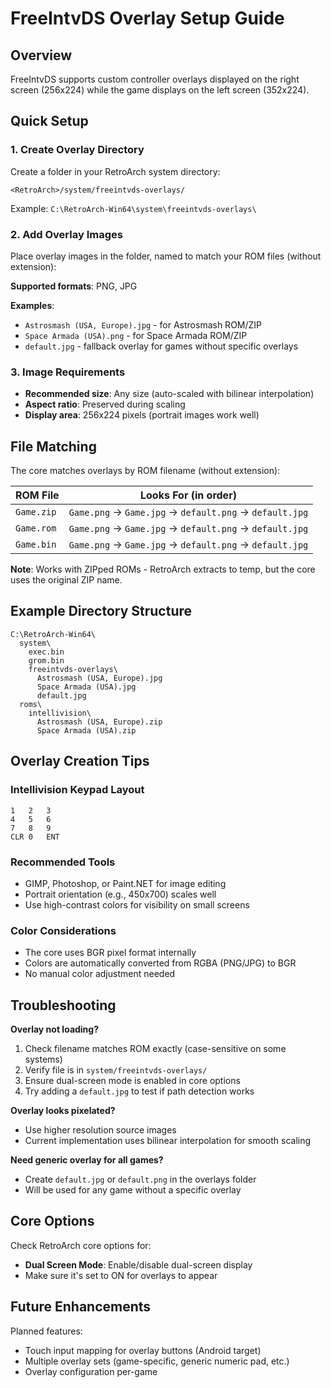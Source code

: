 # FreeIntvDS Overlay Setup Guide

## Overview
FreeIntvDS supports custom controller overlays displayed on the right screen (256x224) while the game displays on the left screen (352x224).

## Quick Setup

### 1. Create Overlay Directory
Create a folder in your RetroArch system directory:
```
<RetroArch>/system/freeintvds-overlays/
```

Example: `C:\RetroArch-Win64\system\freeintvds-overlays\`

### 2. Add Overlay Images
Place overlay images in the folder, named to match your ROM files (without extension):

**Supported formats**: PNG, JPG

**Examples**:
- `Astrosmash (USA, Europe).jpg` - for Astrosmash ROM/ZIP
- `Space Armada (USA).png` - for Space Armada ROM/ZIP
- `default.jpg` - fallback overlay for games without specific overlays

### 3. Image Requirements
- **Recommended size**: Any size (auto-scaled with bilinear interpolation)
- **Aspect ratio**: Preserved during scaling
- **Display area**: 256x224 pixels (portrait images work well)

## File Matching

The core matches overlays by ROM filename (without extension):

| ROM File | Looks For (in order) |
|----------|---------------------|
| `Game.zip` | `Game.png` → `Game.jpg` → `default.png` → `default.jpg` |
| `Game.rom` | `Game.png` → `Game.jpg` → `default.png` → `default.jpg` |
| `Game.bin` | `Game.png` → `Game.jpg` → `default.png` → `default.jpg` |

**Note**: Works with ZIPped ROMs - RetroArch extracts to temp, but the core uses the original ZIP name.

## Example Directory Structure
```
C:\RetroArch-Win64\
  system\
    exec.bin
    grom.bin
    freeintvds-overlays\
      Astrosmash (USA, Europe).jpg
      Space Armada (USA).jpg
      default.jpg
  roms\
    intellivision\
      Astrosmash (USA, Europe).zip
      Space Armada (USA).zip
```

## Overlay Creation Tips

### Intellivision Keypad Layout
```
1   2   3
4   5   6
7   8   9
CLR 0   ENT
```

### Recommended Tools
- GIMP, Photoshop, or Paint.NET for image editing
- Portrait orientation (e.g., 450x700) scales well
- Use high-contrast colors for visibility on small screens

### Color Considerations
- The core uses BGR pixel format internally
- Colors are automatically converted from RGBA (PNG/JPG) to BGR
- No manual color adjustment needed

## Troubleshooting

**Overlay not loading?**
1. Check filename matches ROM exactly (case-sensitive on some systems)
2. Verify file is in `system/freeintvds-overlays/`
3. Ensure dual-screen mode is enabled in core options
4. Try adding a `default.jpg` to test if path detection works

**Overlay looks pixelated?**
- Use higher resolution source images
- Current implementation uses bilinear interpolation for smooth scaling

**Need generic overlay for all games?**
- Create `default.jpg` or `default.png` in the overlays folder
- Will be used for any game without a specific overlay

## Core Options
Check RetroArch core options for:
- **Dual Screen Mode**: Enable/disable dual-screen display
- Make sure it's set to ON for overlays to appear

## Future Enhancements
Planned features:
- Touch input mapping for overlay buttons (Android target)
- Multiple overlay sets (game-specific, generic numeric pad, etc.)
- Overlay configuration per-game
